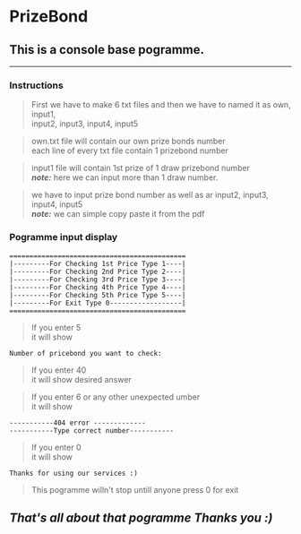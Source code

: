 # PrizeBond
## This is a console base pogramme.

---

### **Instructions**
> First we have to make 6 txt files and then we have to named it as own, input1,  
input2, input3, input4, input5  

> own.txt file will contain our own prize bonds number  
each line of every txt file contain 1 prizebond number

> input1 file will contain 1st prize of 1 draw prizebond number  
***note:*** here we can input more than 1 draw number.

> we have to input prize bond number as well as ar input2, input3, input4, input5  
***note:*** we can simple copy paste it from the pdf


### **Pogramme input display**
```
============================================
|---------For Checking 1st Price Type 1----|
|---------For Checking 2nd Price Type 2----|
|---------For Checking 3rd Price Type 3----|
|---------For Checking 4th Price Type 4----|
|---------For Checking 5th Price Type 5----|
|---------For Exit Type 0------------------|
============================================
```
> If you enter 5  
it will show 

`Number of pricebond you want to check: `
> If you enter 40  
it will show desired answer 

> If you enter 6 or any other unexpected umber  
it will show

```
-----------404 error -------------
-----------Type correct number-----------
```

> If you enter 0  
it will show

`Thanks for using our services :)`

> This pogramme willn't stop untill anyone press 0 for exit

## _That's all about that pogramme Thanks you :)_





